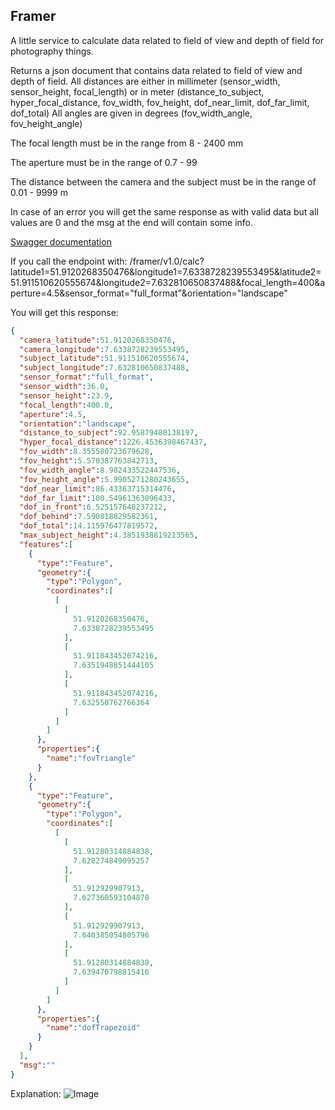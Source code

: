 ## Framer

A little service to calculate data related to field of view and depth of field for photography things.

Returns a json document that contains data related to field of view and depth of field.
All distances are either in millimeter (sensor_width, sensor_height, focal_length) or in meter (distance_to_subject, hyper_focal_distance, fov_width, fov_height, dof_near_limit, dof_far_limit, dof_total)
All angles are given in degrees (fov_width_angle, fov_height_angle)

The focal length must be in the range from 8 - 2400 mm

The aperture must be in the range of 0.7 - 99

The distance between the camera and the subject must be in the range of 0.01 - 9999 m

In case of an error you will get the same response as with valid data but all values are 0 and the msg at the end will contain some info.

[Swagger documentation](http://hansolo.eu:8081/swagger-ui)

If you call the endpoint with:
/framer/v1.0/calc?latitude1=51.9120268350476&longitude1=7.6338728239553495&latitude2=51.911510620555674&longitude2=7.632810650837488&focal_length=400&aperture=4.5&sensor_format="full_format"&orientation="landscape"

You will get this response:
````json
{
  "camera_latitude":51.9120268350476,
  "camera_longitude":7.6338728239553495,
  "subject_latitude":51.911510620555674,
  "subject_longitude":7.632810650837488,
  "sensor_format":"full_format",
  "sensor_width":36.0,
  "sensor_height":23.9,
  "focal_length":400.0,
  "aperture":4.5,
  "orientation":"landscape",
  "distance_to_subject":92.95879480138197,
  "hyper_focal_distance":1226.4536398467437,
  "fov_width":8.355580723679628,
  "fov_height":5.570387763842713,
  "fov_width_angle":8.982433522447536,
  "fov_height_angle":5.9905271280243655,
  "dof_near_limit":86.43363715314476,
  "dof_far_limit":100.54961363096433,
  "dof_in_front":6.525157648237212,
  "dof_behind":7.590818829582361,
  "dof_total":14.115976477819572,
  "max_subject_height":4.3851938819213565,
  "features":[
    {
      "type":"Feature",
      "geometry":{
        "type":"Polygon",
        "coordinates":[
          [
            [
              51.9120268350476,
              7.6338728239553495
            ],
            [
              51.911843452074216,
              7.6351948851444105
            ],
            [
              51.911843452074216,
              7.632550762766364
            ]
          ]
        ]
      },
      "properties":{
        "name":"fovTriangle"
      }
    },
    {
      "type":"Feature",
      "geometry":{
        "type":"Polygon",
        "coordinates":[
          [
            [
              51.91280314884838,
              7.628274849095257
            ],
            [
              51.912929907913,
              7.627360593104878
            ],
            [
              51.912929907913,
              7.640385054805796
            ],
            [
              51.91280314884838,
              7.639470798815416
            ]
          ]
        ]
      },
      "properties":{
        "name":"dofTrapezoid"
      }
    }
  ],
  "msg":""
}
```` 
Explanation:
![Image](https://i.ibb.co/9hdxbSQ/image1.png)